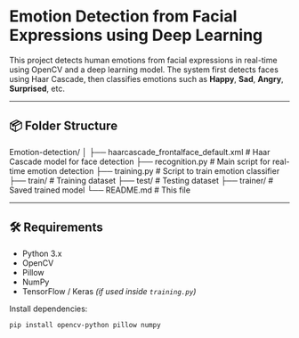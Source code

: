 # Emotion Detection from Facial Expressions using Deep Learning

This project detects human emotions from facial expressions in real-time using OpenCV and a deep learning model. The system first detects faces using Haar Cascade, then classifies emotions such as **Happy**, **Sad**, **Angry**, **Surprised**, etc.

---

## 📦 Folder Structure

Emotion-detection/
│
├── haarcascade_frontalface_default.xml # Haar Cascade model for face detection
├── recognition.py # Main script for real-time emotion detection
├── training.py # Script to train emotion classifier
├── train/ # Training dataset
├── test/ # Testing dataset
├── trainer/ # Saved trained model
└── README.md # This file


---

## 🛠️ Requirements

- Python 3.x
- OpenCV
- Pillow
- NumPy
- TensorFlow / Keras *(if used inside `training.py`)*

Install dependencies:

```bash
pip install opencv-python pillow numpy
